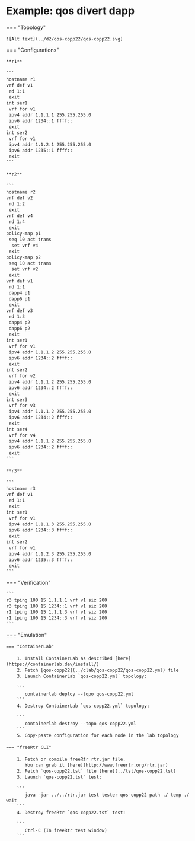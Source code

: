 # Example: qos divert dapp

=== "Topology"

    ![Alt text](../d2/qos-copp22/qos-copp22.svg)

=== "Configurations"

    **r1**

    ```
    hostname r1
    vrf def v1
     rd 1:1
     exit
    int ser1
     vrf for v1
     ipv4 addr 1.1.1.1 255.255.255.0
     ipv6 addr 1234::1 ffff::
     exit
    int ser2
     vrf for v1
     ipv4 addr 1.1.2.1 255.255.255.0
     ipv6 addr 1235::1 ffff::
     exit
    ```

    **r2**

    ```
    hostname r2
    vrf def v2
     rd 1:2
     exit
    vrf def v4
     rd 1:4
     exit
    policy-map p1
     seq 10 act trans
      set vrf v4
     exit
    policy-map p2
     seq 10 act trans
      set vrf v2
     exit
    vrf def v1
     rd 1:1
     dapp4 p1
     dapp6 p1
     exit
    vrf def v3
     rd 1:3
     dapp4 p2
     dapp6 p2
     exit
    int ser1
     vrf for v1
     ipv4 addr 1.1.1.2 255.255.255.0
     ipv6 addr 1234::2 ffff::
     exit
    int ser2
     vrf for v2
     ipv4 addr 1.1.1.2 255.255.255.0
     ipv6 addr 1234::2 ffff::
     exit
    int ser3
     vrf for v3
     ipv4 addr 1.1.1.2 255.255.255.0
     ipv6 addr 1234::2 ffff::
     exit
    int ser4
     vrf for v4
     ipv4 addr 1.1.1.2 255.255.255.0
     ipv6 addr 1234::2 ffff::
     exit
    ```

    **r3**

    ```
    hostname r3
    vrf def v1
     rd 1:1
     exit
    int ser1
     vrf for v1
     ipv4 addr 1.1.1.3 255.255.255.0
     ipv6 addr 1234::3 ffff::
     exit
    int ser2
     vrf for v1
     ipv4 addr 1.1.2.3 255.255.255.0
     ipv6 addr 1235::3 ffff::
     exit
    ```

=== "Verification"

    ```
    r3 tping 100 15 1.1.1.1 vrf v1 siz 200
    r3 tping 100 15 1234::1 vrf v1 siz 200
    r1 tping 100 15 1.1.1.3 vrf v1 siz 200
    r1 tping 100 15 1234::3 vrf v1 siz 200
    ```

=== "Emulation"

    === "ContainerLab"

        1. Install ContainerLab as described [here](https://containerlab.dev/install/)  
        2. Fetch [qos-copp22](../clab/qos-copp22/qos-copp22.yml) file  
        3. Launch ContainerLab `qos-copp22.yml` topology:  

        ```
           containerlab deploy --topo qos-copp22.yml  
        ```
        4. Destroy ContainerLab `qos-copp22.yml` topology:  

        ```
           containerlab destroy --topo qos-copp22.yml  
        ```
        5. Copy-paste configuration for each node in the lab topology

    === "freeRtr CLI"

        1. Fetch or compile freeRtr rtr.jar file.  
           You can grab it [here](http://www.freertr.org/rtr.jar)  
        2. Fetch `qos-copp22.tst` file [here](../tst/qos-copp22.tst)  
        3. Launch `qos-copp22.tst` test:  

        ```
           java -jar ../../rtr.jar test tester qos-copp22 path ./ temp ./ wait
        ```
        4. Destroy freeRtr `qos-copp22.tst` test:  

        ```
           Ctrl-C (In freeRtr test window)
        ```

